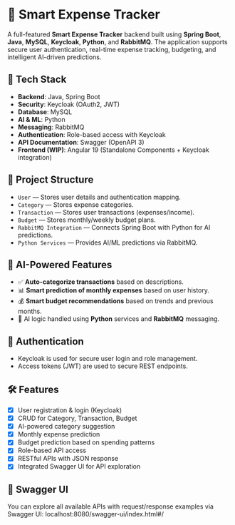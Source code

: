 # 💸 Smart Expense Tracker

A full-featured **Smart Expense Tracker** backend built using **Spring Boot**, **Java**, **MySQL**, **Keycloak**, **Python**, and **RabbitMQ**. The application supports secure user authentication, real-time expense tracking, budgeting, and intelligent AI-driven predictions.

## 🚀 Tech Stack

- **Backend**: Java, Spring Boot
- **Security**: Keycloak (OAuth2, JWT)
- **Database**: MySQL
- **AI & ML**: Python
- **Messaging**: RabbitMQ
- **Authentication**: Role-based access with Keycloak
- **API Documentation**: Swagger (OpenAPI 3)
- **Frontend (WIP)**: Angular 19 (Standalone Components + Keycloak integration)

## 📁 Project Structure

- `User` — Stores user details and authentication mapping.
- `Category` — Stores expense categories.
- `Transaction` — Stores user transactions (expenses/income).
- `Budget` — Stores monthly/weekly budget plans.
- `RabbitMQ Integration` — Connects Spring Boot with Python for AI predictions.
- `Python Services` — Provides AI/ML predictions via RabbitMQ.

## 🧠 AI-Powered Features

- ✅ **Auto-categorize transactions** based on descriptions.
- 📊 **Smart prediction of monthly expenses** based on user history.
- 💰 **Smart budget recommendations** based on trends and previous months.
- 🧠 AI logic handled using **Python** services and **RabbitMQ** messaging.

## 🔐 Authentication

- Keycloak is used for secure user login and role management.
- Access tokens (JWT) are used to secure REST endpoints.

## 🛠️ Features

- [x] User registration & login (Keycloak)
- [x] CRUD for Category, Transaction, Budget
- [x] AI-powered category suggestion
- [x] Monthly expense prediction
- [x] Budget prediction based on spending patterns
- [x] Role-based API access
- [x] RESTful APIs with JSON response
- [x] Integrated Swagger UI for API exploration

## 📜 Swagger UI

You can explore all available APIs with request/response examples via Swagger UI: localhost:8080/swagger-ui/index.html#/

